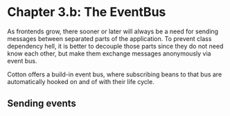 # Chapter 3.b: The EventBus

As frontends grow, there sooner or later will always be a need for sending messages between separated parts of the application. To prevent class dependency hell, it is better to decouple those parts since they do not need know each other, but make them exchange messages anonymously via event bus.

Cotton offers a build-in event bus, where subscribing beans to that bus are automatically hooked on and of with their life cycle.

## Sending events


